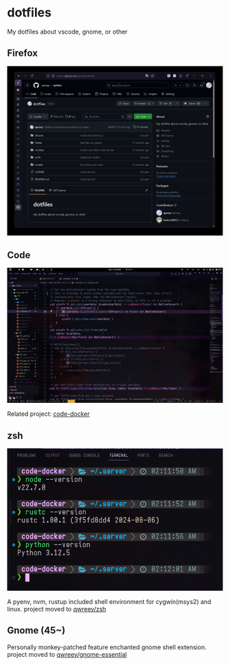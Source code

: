 # dotfiles
My dotfiles about vscode, gnome, or other

## Firefox

![Firefix windows screenshot](./firefox/firefox-windows.png)

## Code

![Code-Server screenshot](./vscode/code-server-preview.png)

Related project: [code-docker](https://github.com/qwreey/code-docker)

## zsh

![zsh screenshot](./zsh-preview.png)

A pyenv, nvm, rustup included shell environment for cygwin(msys2) and linux. project moved to [qwreey/zsh](https://github.com/qwreey/zsh)

## Gnome (45~)

Personally monkey-patched feature enchanted gnome shell extension. project moved to [qwreey/gnome-essential](https://github.com/qwreey/gnome-essential)
